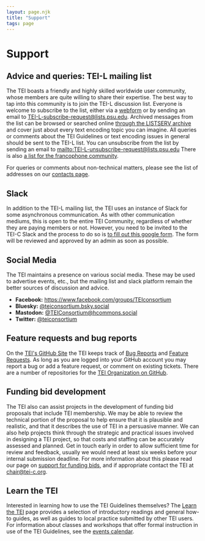 ```yaml
---
layout: page.njk
title: "Support"
tags: page
---
```

# Support

## Advice and queries: TEI-L mailing list
The TEI boasts a friendly and highly skilled worldwide user community, whose members are quite willing to share their expertise. The best way
to tap into this community is to join the TEI-L discussion list. Everyone is welcome to subscribe to the list, either via a [webform](https://lists.psu.edu/cgi-bin/wa?SUBED1=TEI-L&A=1) or by sending an email to [TEI-L-subscribe-request@lists.psu.edu](mailto:TEI-L-subscribe-request@lists.psu.edu).
Archived messages from the list can be browsed or searched online [through the LISTSERV archive](https://lists.psu.edu/cgi-bin/wa?A0=TEI-L)
and cover just about every text encoding topic you can imagine. All queries or comments about the TEI Guidelines or text encoding issues in general
should be sent to the TEI-L list. You can unsubscribe from the list by sending an email to <mailto:TEI-L-unsubscribe-request@lists.psu.edu>
There is also [a list for the francophone community](https://groupes.renater.fr/wiki/tei-fr/).

For queries or comments about non-technical matters, please see the list of addresses on our [contacts page](../About/contact.xml).

## Slack
In addition to the TEI-L mailing list, the TEI uses an instance of Slack for some asynchronous communication. As with other communication mediums, this is open to the entire TEI Community, regardless of whether they are paying members or not. However, you need to be invited to the TEI-C Slack and the process to do so is [to fill out this google form](https://docs.google.com/forms/d/e/1FAIpQLSea-bODBGKqVAHvU7bwNMcVLRRy6XjQNkrPlBbab6XIIocjSQ/viewform?usp=header). The form will be reviewed and approved by an admin as soon as possible.   

## Social Media
The TEI maintains a presence on various social media. These may be used to advertise events, etc., but the mailing list and slack platform remain the better sources of discussion and advice.

* **Facebook:** <https://www.facebook.com/groups/TEIconsortium>
* **Bluesky:** [@teiconsortium.bsky.social](https://teiconsortium.bsky.social/)
* **Mastodon:** [@TEIConsortium@hcommons.social](https://hcommons.social/@TEIConsortium)
* **Twitter:** [@teiconsortium](https://twitter.com/teiconsortium)

## Feature requests and bug reports

On the [TEI's GitHub Site](https://github.com/TEIC/TEI/issues) the TEI keeps track of
[Bug Reports](https://github.com/TEIC/TEI/issues?q=is%3Aopen+is%3Aissue+label%3A%22Type%3A+Bug%22) and
[Feature Requests](https://github.com/TEIC/TEI/issues?q=is%3Aopen+is%3Aissue+label%3A%22Type%3A+FeatureRequest%22).
As long as you are logged into your GitHub account you may
report a bug or add a feature request, or comment on existing tickets. There are a number of repositories for the [TEI Organization on GitHub](https://github.com/TEIC/). 

## Funding bid development
The TEI also can assist projects in the development of funding bid proposals that include TEI membership. We may be able to review the technical portion of the proposal to help ensure that it is plausible and realistic, and that it describes the use of TEI in a persuasive manner. We can also help projects think through the strategic and practical issues involved in designing a TEI project, so that costs and staffing can be accurately assessed and planned. Get in touch early in order to allow sufficient time for review and feedback, usually we would need at least six weeks before your internal submission deadline. For more information about this please read our page on [support for funding bids](bids), and if appropriate contact the TEI at chair@tei-c.org.

## Learn the TEI
Interested in learning how to use the TEI Guidelines themselves? The [Learn the TEI](Learn/)
page provides a selection of introductory readings and general
how-to guides, as well as guides to local practice submitted by other TEI users. For
information about classes and workshops that offer formal instruction in use of
the TEI Guidelines, see the [events calendar](http://members.tei-c.org/Events).
